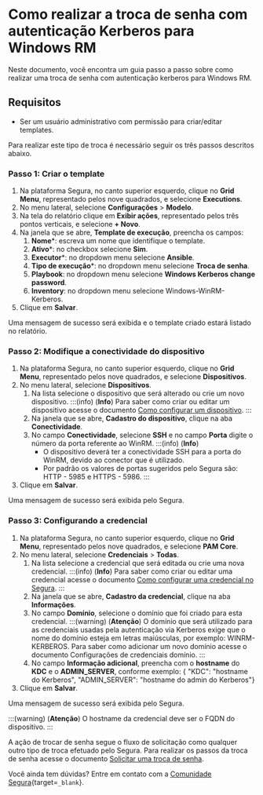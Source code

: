 # Como realizar a troca de senha com autenticação Kerberos para Windows RM

Neste documento, você encontra um guia passo a passo sobre como realizar uma troca de senha com autenticação kerberos para Windows RM.

## Requisitos

* Ser um usuário administrativo com permissão para criar/editar templates.

Para realizar este tipo de troca é necessário seguir os três passos descritos abaixo.

### Passo 1: Criar o template

1. Na plataforma Segura, no canto superior esquerdo, clique no **Grid Menu**, representado pelos nove quadrados, e selecione **Executions**.
2. No menu lateral, selecione **Configurações** >  **Modelo**.
3. Na tela do relatório clique em **Exibir ações**, representado pelos três pontos verticais, e selecione **+ Novo**.
4. Na janela que se abre, **Template de execução**, preencha os campos:
    1. **Nome***: escreva um nome que identifique o template.
    2. **Ativo***: no checkbox selecione **Sim**.
    3. **Executor***: no dropdown menu selecione **Ansible**.
    4. **Tipo de execução***: no dropdown menu selecione **Troca de senha**.
    5. **Playbook**: no dropdown menu selecione **Windows Kerberos change password**.
    6. **Inventory**: no dropdown menu selecione Windows-WinRM-Kerberos.
5. Clique em **Salvar**.

Uma mensagem de sucesso será exibida e o template criado estará listado no relatório.

### Passo 2: Modifique a conectividade do dispositivo

1. Na plataforma Segura, no canto superior esquerdo, clique no **Grid Menu**, representado pelos nove quadrados, e selecione **Dispositivos**.
2. No menu lateral, selecione **Dispositivos**.
    1. Na lista selecione o dispositivo que será alterado ou crie um novo dispositivo.
        :::(info) (**Info**)
        Para saber como criar ou editar um dispositivo acesse o documento [Como configurar um dispositivo](/v4/docs/pt/pam-devices-management).
        :::
    2. Na janela que se abre, **Cadastro do dispositivo**, clique na aba **Conectividade**.
    3. No campo **Conectividade**, selecione **SSH** e no campo **Porta** digite o número da porta referente ao WinRM.
        :::(info) (**Info**)
        * O dispositivo deverá ter a conectividade SSH para a porta do WinRM,  devido ao conector que é utilizado.
        * Por padrão os valores de portas sugeridos pelo Segura são: HTTP - 5985 e HTTPS - 5986.
        :::
3. Clique em **Salvar**.

Uma mensagem de sucesso será exibida pelo Segura.

### Passo 3: Configurando a credencial

1. Na plataforma Segura, no canto superior esquerdo, clique no **Grid Menu**, representado pelos nove quadrados, e selecione **PAM Core**.
2. No menu lateral, selecione **Credenciais** > **Todas**.
    1. Na lista selecione a credencial que será editada ou crie uma nova credencial.
        :::(info) (**Info**)
        Para saber como criar ou editar uma credencial acesse o documento [Como configurar uma credencial no Segura](/v4/docs/pt/pam-how-to-set-up-a-credential-in-Segura).
        :::
    2. Na janela que se abre, **Cadastro da credencial**, clique na aba **Informações**.
    3. No campo **Domínio**, selecione o domínio que foi criado para esta credencial.
        :::(warning) (**Atenção**)
        O domínio que será utilizado para as credenciais usadas pela autenticação via Kerberos exige que o nome do domínio esteja em letras maiúsculas, por exemplo: WINRM-KERBEROS. Para saber como adicionar um novo domínio acesse o documento Configurações de credenciais domínio.
        :::
    4. No campo **Informação adicional**, preencha com o **hostname** do **KDC** e o **ADMIN_SERVER**, conforme exemplo: { "KDC": "hostname do Kerberos", "ADMIN_SERVER": "hostname do admin do Kerberos"}
3. Clique em **Salvar**.

Uma mensagem de sucesso será exibida pelo Segura.

:::(warning) (**Atenção**)
O hostname da credencial deve ser o FQDN do dispositivo.
:::

A ação de trocar de senha segue o fluxo de solicitação como qualquer outro tipo de troca efetuado pelo Segura. Para realizar os passos da troca de senha acesse o documento [Solicitar uma troca de senha](/v4/docs/pt/password-change-operations).

Você ainda tem dúvidas? Entre em contato com a [Comunidade Segura](https://community.Segura.io/){target=`_blank`}.
